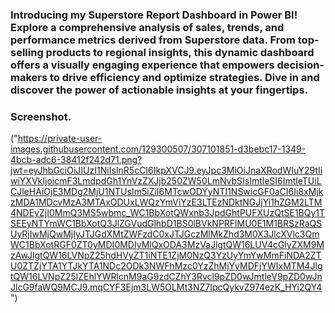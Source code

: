 ### Introducing my Superstore Report Dashboard in Power BI! Explore a comprehensive analysis of sales, trends, and performance metrics derived from Superstore data. From top-selling products to regional insights, this dynamic dashboard offers a visually engaging experience that empowers decision-makers to drive efficiency and optimize strategies. Dive in and discover the power of actionable insights at your fingertips.

### Screenshot.

("https://private-user-images.githubusercontent.com/129300507/307101851-d3bebc17-1349-4bcb-adc6-38412f242d71.png?jwt=eyJhbGciOiJIUzI1NiIsInR5cCI6IkpXVCJ9.eyJpc3MiOiJnaXRodWIuY29tIiwiYXVkIjoicmF3LmdpdGh1YnVzZXJjb250ZW50LmNvbSIsImtleSI6ImtleTUiLCJleHAiOjE3MDg2MjU1NTUsIm5iZiI6MTcwODYyNTI1NSwicGF0aCI6Ii8xMjkzMDA1MDcvMzA3MTAxODUxLWQzYmViYzE3LTEzNDktNGJjYi1hZGM2LTM4NDEyZjI0MmQ3MS5wbmc_WC1BbXotQWxnb3JpdGhtPUFXUzQtSE1BQy1TSEEyNTYmWC1BbXotQ3JlZGVudGlhbD1BS0lBVkNPRFlMU0E1M1BRSzRaQSUyRjIwMjQwMjIyJTJGdXMtZWFzdC0xJTJGczMlMkZhd3M0X3JlcXVlc3QmWC1BbXotRGF0ZT0yMDI0MDIyMlQxODA3MzVaJlgtQW16LUV4cGlyZXM9MzAwJlgtQW16LVNpZ25hdHVyZT1iNTE1ZjM0NzQ3YzUyYmYwMmFiNDA2ZTU0ZTZjYTA1YTJkYTA1NDc2ODk3NWFhMzc0YzZhMjYyMDFjYWIxMTM4JlgtQW16LVNpZ25lZEhlYWRlcnM9aG9zdCZhY3Rvcl9pZD0wJmtleV9pZD0wJnJlcG9faWQ9MCJ9.mqCYF3Ejm3LW5OLMt3NZ7IpcQykvZ974ezK_HYi2QY4")
